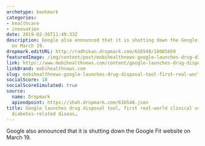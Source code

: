 ```yaml
---
archetype: bookmark
categories:
- healthcare
- innovation
date: 2019-02-26T11:49:33Z
description: Google also announced that it is shutting down the Google Fit website
  on March 19.
dropmark.editURL: http://radhikan.dropmark.com/616548/18085659
featuredImage: /img/content/post/mobihealthnews-google-launches-drug-disposal-tool-first-real-world-clinical-use-of-ml-for-diabetes-related-diseas.png
link: https://www.mobihealthnews.com/content/google-launches-drug-disposal-tool-first-real-world-clinical-use-ml-diabetes-related
linkBrand: mobihealthnews.com
slug: mobihealthnews-google-launches-drug-disposal-tool-first-real-world-clinical-use-of-ml-for-diabetes-related-diseas
socialScore: 18
socialScoreSimulated: true
source:
  name: Dropmark
  apiendpoint: https://shah.dropmark.com/616548.json
title: Google launches drug disposal tool, first real-world clinical use of ML for
  diabetes-related diseas…
---
```

Google also announced that it is shutting down the Google Fit website on March 19.
